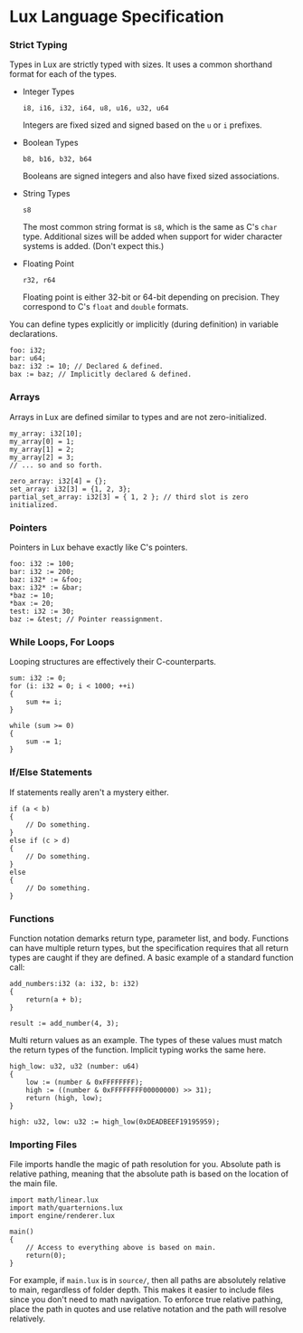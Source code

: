 # Lux Language Specification

### Strict Typing

Types in Lux are strictly typed with sizes. It uses a common shorthand format for
each of the types. 

- Integer Types

    `i8, i16, i32, i64, u8, u16, u32, u64`

    Integers are fixed sized and signed based on the `u` or `i` prefixes.

- Boolean Types

    `b8, b16, b32, b64`

    Booleans are signed integers and also have fixed sized associations.

- String Types

    `s8`

    The most common string format is `s8`, which is the same as C's `char` type.
    Additional sizes will be added when support for wider character systems is
    added. (Don't expect this.)

- Floating Point

    `r32, r64`

    Floating point is either 32-bit or 64-bit depending on precision. They correspond
    to C's `float` and `double` formats.

You can define types explicitly or implicitly (during definition) in variable
declarations.

```
foo: i32;
bar: u64;
baz: i32 := 10; // Declared & defined.
bax := baz; // Implicitly declared & defined.
```

### Arrays

Arrays in Lux are defined similar to types and are not zero-initialized.

```
my_array: i32[10];
my_array[0] = 1;
my_array[1] = 2;
my_array[2] = 3;
// ... so and so forth.

zero_array: i32[4] = {};
set_array: i32[3] = {1, 2, 3};
partial_set_array: i32[3] = { 1, 2 }; // third slot is zero initialized.
```

### Pointers

Pointers in Lux behave exactly like C's pointers.

```
foo: i32 := 100;
bar: i32 := 200;
baz: i32* := &foo;
bax: i32* := &bar;
*baz := 10;
*bax := 20;
test: i32 := 30;
baz := &test; // Pointer reassignment.
```

### While Loops, For Loops

Looping structures are effectively their C-counterparts.

```
sum: i32 := 0;
for (i: i32 = 0; i < 1000; ++i)
{
    sum += i;
}

while (sum >= 0)
{
    sum -= 1;
}
```

### If/Else Statements

If statements really aren't a mystery either.

```
if (a < b)
{
    // Do something.
}
else if (c > d)
{
    // Do something.
}
else
{
    // Do something.
}
```

### Functions

Function notation demarks return type, parameter list, and body. Functions can
have multiple return types, but the specification requires that all return types
are caught if they are defined. A basic example of a standard function call:

```
add_numbers:i32 (a: i32, b: i32)
{
    return(a + b);
}

result := add_number(4, 3);
```

Multi return values as an example. The types of these values must match the
return types of the function. Implicit typing works the same here.

```
high_low: u32, u32 (number: u64)
{
    low := (number & 0xFFFFFFFF);
    high := ((number & 0xFFFFFFFF00000000) >> 31);
    return (high, low);
}

high: u32, low: u32 := high_low(0xDEADBEEF19195959);
```

### Importing Files

File imports handle the magic of path resolution for you. Absolute path is relative
pathing, meaning that the absolute path is based on the location of the main file.

```
import math/linear.lux
import math/quarternions.lux
import engine/renderer.lux

main()
{
    // Access to everything above is based on main.
    return(0);
}
```

For example, if `main.lux` is in `source/`, then all paths are absolutely relative
to main, regardless of folder depth. This makes it easier to include files since you
don't need to math navigation. To enforce true relative pathing, place the path in
quotes and use relative notation and the path will resolve relatively.
